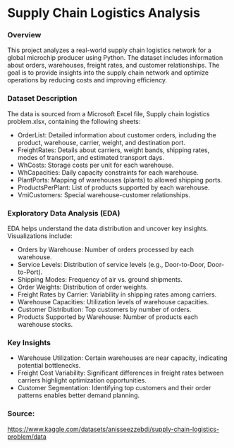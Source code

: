 # Supply Chain Logistics Analysis

### Overview

This project analyzes a real-world supply chain logistics network for a global microchip producer using Python. The dataset includes information about orders, warehouses, freight rates, and customer relationships. The goal is to provide insights into the supply chain network and optimize operations by reducing costs and improving efficiency. 

### Dataset Description

The data is sourced from a Microsoft Excel file, Supply chain logistics problem.xlsx, containing the following sheets:

- OrderList: Detailed information about customer orders, including the product, warehouse, carrier, weight, and destination port.
- FreightRates: Details about carriers, weight bands, shipping rates, modes of transport, and estimated transport days.
- WhCosts: Storage costs per unit for each warehouse.
- WhCapacities: Daily capacity constraints for each warehouse.
- PlantPorts: Mapping of warehouses (plants) to allowed shipping ports.
- ProductsPerPlant: List of products supported by each warehouse.
- VmiCustomers: Special warehouse-customer relationships.

### Exploratory Data Analysis (EDA)

EDA helps understand the data distribution and uncover key insights. Visualizations include:

- Orders by Warehouse: Number of orders processed by each warehouse.
- Service Levels: Distribution of service levels (e.g., Door-to-Door, Door-to-Port).
- Shipping Modes: Frequency of air vs. ground shipments.
- Order Weights: Distribution of order weights.
- Freight Rates by Carrier: Variability in shipping rates among carriers.
- Warehouse Capacities: Utilization levels of warehouse capacities.
- Customer Distribution: Top customers by number of orders.
- Products Supported by Warehouse: Number of products each warehouse stocks.

### Key Insights

- Warehouse Utilization: Certain warehouses are near capacity, indicating potential bottlenecks.
- Freight Cost Variability: Significant differences in freight rates between carriers highlight optimization opportunities.
- Customer Segmentation: Identifying top customers and their order patterns enables better demand planning.

### Source:

https://www.kaggle.com/datasets/anisseezzebdi/supply-chain-logistics-problem/data
